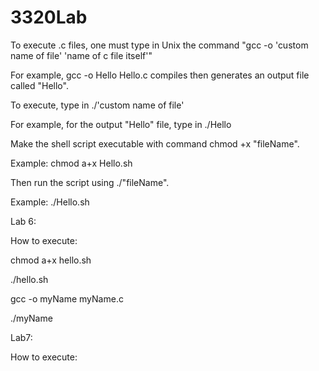 # 3320Lab
To execute .c files, one must type in Unix the command "gcc -o 'custom name of file' 'name of c file itself'"

  For example, gcc -o Hello Hello.c compiles then generates an output file called "Hello".
  
To execute, type in ./'custom name of file'

  For example, for the output "Hello" file, type in ./Hello

Make the shell script executable with command chmod +x "fileName".
  
  Example: chmod a+x Hello.sh
  
Then run the script using ./"fileName".
  
  Example: ./Hello.sh

Lab 6: 

How to execute:

chmod a+x hello.sh

./hello.sh

gcc -o myName myName.c

./myName

Lab7:

How to execute:


